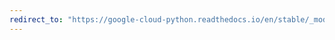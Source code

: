```yaml
---
redirect_to: "https://google-cloud-python.readthedocs.io/en/stable/_modules/google/cloud/client.html"
---
```

